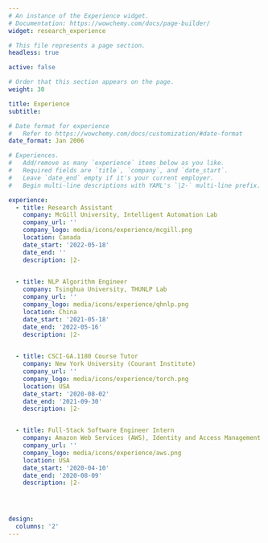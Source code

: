 ```yaml
---
# An instance of the Experience widget.
# Documentation: https://wowchemy.com/docs/page-builder/
widget: research_experience

# This file represents a page section.
headless: true

active: false

# Order that this section appears on the page.
weight: 30

title: Experience
subtitle:

# Date format for experience
#   Refer to https://wowchemy.com/docs/customization/#date-format
date_format: Jan 2006

# Experiences.
#   Add/remove as many `experience` items below as you like.
#   Required fields are `title`, `company`, and `date_start`.
#   Leave `date_end` empty if it's your current employer.
#   Begin multi-line descriptions with YAML's `|2-` multi-line prefix.

experience:
  - title: Research Assistant
    company: McGill University, Intelligent Automation Lab
    company_url: ''
    company_logo: media/icons/experience/mcgill.png
    location: Canada
    date_start: '2022-05-18'
    date_end: ''
    description: |2-
        

  - title: NLP Algorithm Engineer
    company: Tsinghua University, THUNLP Lab 
    company_url: ''
    company_logo: media/icons/experience/qhnlp.png
    location: China
    date_start: '2021-05-18'
    date_end: '2022-05-16'
    description: |2-
  

  - title: CSCI-GA.1180 Course Tutor
    company: New York University (Courant Institute)
    company_url: ''
    company_logo: media/icons/experience/torch.png
    location: USA
    date_start: '2020-08-02'
    date_end: '2021-09-30'
    description: |2-


  - title: Full-Stack Software Engineer Intern
    company: Amazon Web Services (AWS), Identity and Access Management
    company_url: ''
    company_logo: media/icons/experience/aws.png
    location: USA
    date_start: '2020-04-10'
    date_end: '2020-08-09'
    description: |2-



 
design:
  columns: '2'
---
```

